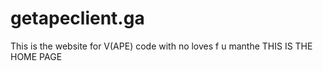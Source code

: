 # getapeclient.ga
This is the website for V(APE) code with no loves f u manthe
THIS IS THE HOME PAGE 
